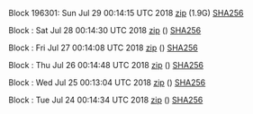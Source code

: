 Block 196301: Sun Jul 29 00:14:15 UTC 2018 [zip](https://dash-bootstrap.ams3.digitaloceanspaces.com/testnet/2018-07-29/bootstrap.dat.zip) (1.9G) [SHA256](https://dash-bootstrap.ams3.digitaloceanspaces.com/testnet/2018-07-29/sha256.txt)

Block : Sat Jul 28 00:14:30 UTC 2018 [zip](https://dash-bootstrap.ams3.digitaloceanspaces.com/testnet/2018-07-28/bootstrap.dat.zip) () [SHA256](https://dash-bootstrap.ams3.digitaloceanspaces.com/testnet/2018-07-28/sha256.txt)

Block : Fri Jul 27 00:14:08 UTC 2018 [zip](https://dash-bootstrap.ams3.digitaloceanspaces.com/testnet/2018-07-27/bootstrap.dat.zip) () [SHA256](https://dash-bootstrap.ams3.digitaloceanspaces.com/testnet/2018-07-27/sha256.txt)

Block : Thu Jul 26 00:14:48 UTC 2018 [zip](https://dash-bootstrap.ams3.digitaloceanspaces.com/testnet/2018-07-26/bootstrap.dat.zip) () [SHA256](https://dash-bootstrap.ams3.digitaloceanspaces.com/testnet/2018-07-26/sha256.txt)

Block : Wed Jul 25 00:13:04 UTC 2018 [zip](https://dash-bootstrap.ams3.digitaloceanspaces.com/testnet/2018-07-25/bootstrap.dat.zip) () [SHA256](https://dash-bootstrap.ams3.digitaloceanspaces.com/testnet/2018-07-25/sha256.txt)

Block : Tue Jul 24 00:14:34 UTC 2018 [zip](https://dash-bootstrap.ams3.digitaloceanspaces.com/testnet/2018-07-24/bootstrap.dat.zip) () [SHA256](https://dash-bootstrap.ams3.digitaloceanspaces.com/testnet/2018-07-24/sha256.txt)

